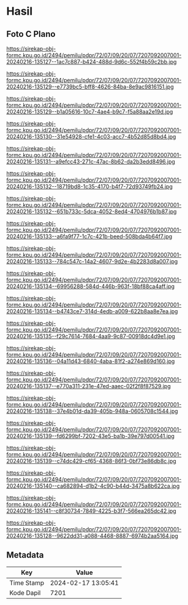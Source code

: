 # Hasil

## Foto C Plano

https://sirekap-obj-formc.kpu.go.id/2494/pemilu/pdpr/72/07/09/20/07/7207092007001-20240216-135127--1ac7c887-b424-488d-9d6c-552f4b59c2bb.jpg

https://sirekap-obj-formc.kpu.go.id/2494/pemilu/pdpr/72/07/09/20/07/7207092007001-20240216-135129--e7739bc5-bff8-4626-84ba-8e9ac9816151.jpg

https://sirekap-obj-formc.kpu.go.id/2494/pemilu/pdpr/72/07/09/20/07/7207092007001-20240216-135129--b1a05616-10c7-4ae4-b9c7-f5a88aa2e19d.jpg

https://sirekap-obj-formc.kpu.go.id/2494/pemilu/pdpr/72/07/09/20/07/7207092007001-20240216-135130--31e54928-cfe1-4c03-acc7-4b52d85d8bd4.jpg

https://sirekap-obj-formc.kpu.go.id/2494/pemilu/pdpr/72/07/09/20/07/7207092007001-20240216-135131--a9efcc43-271c-47ac-8b62-da2b3edd8496.jpg

https://sirekap-obj-formc.kpu.go.id/2494/pemilu/pdpr/72/07/09/20/07/7207092007001-20240216-135132--18719bd8-1c35-4170-b4f7-72d93749fb24.jpg

https://sirekap-obj-formc.kpu.go.id/2494/pemilu/pdpr/72/07/09/20/07/7207092007001-20240216-135132--651b733c-5dca-4052-8ed4-4704976b1b87.jpg

https://sirekap-obj-formc.kpu.go.id/2494/pemilu/pdpr/72/07/09/20/07/7207092007001-20240216-135133--a6fa9f77-1c7c-421b-beed-508bda4b64f7.jpg

https://sirekap-obj-formc.kpu.go.id/2494/pemilu/pdpr/72/07/09/20/07/7207092007001-20240216-135133--784c547c-14a2-4607-9d2e-4b2283d8a007.jpg

https://sirekap-obj-formc.kpu.go.id/2494/pemilu/pdpr/72/07/09/20/07/7207092007001-20240216-135134--69956288-584d-446b-963f-18bf88ca4aff.jpg

https://sirekap-obj-formc.kpu.go.id/2494/pemilu/pdpr/72/07/09/20/07/7207092007001-20240216-135134--b4743ce7-314d-4edb-a009-622b8aa8e7ea.jpg

https://sirekap-obj-formc.kpu.go.id/2494/pemilu/pdpr/72/07/09/20/07/7207092007001-20240216-135135--f29c7614-7684-4aa9-9c87-00918dc4d9e1.jpg

https://sirekap-obj-formc.kpu.go.id/2494/pemilu/pdpr/72/07/09/20/07/7207092007001-20240216-135136--04a11d43-6840-4aba-81f2-a274e869d160.jpg

https://sirekap-obj-formc.kpu.go.id/2494/pemilu/pdpr/72/07/09/20/07/7207092007001-20240216-135137--e770a311-231e-47ed-aaec-02f2f8f87529.jpg

https://sirekap-obj-formc.kpu.go.id/2494/pemilu/pdpr/72/07/09/20/07/7207092007001-20240216-135138--37e4b01d-da39-405b-948a-0605708c1544.jpg

https://sirekap-obj-formc.kpu.go.id/2494/pemilu/pdpr/72/07/09/20/07/7207092007001-20240216-135139--fd6299bf-7202-43e5-ba1b-39e797d00541.jpg

https://sirekap-obj-formc.kpu.go.id/2494/pemilu/pdpr/72/07/09/20/07/7207092007001-20240216-135139--c74dc429-cf65-4368-86f3-0bf73e86db8c.jpg

https://sirekap-obj-formc.kpu.go.id/2494/pemilu/pdpr/72/07/09/20/07/7207092007001-20240216-135140--ca682894-d1b2-4c90-b44d-3475a8b622ca.jpg

https://sirekap-obj-formc.kpu.go.id/2494/pemilu/pdpr/72/07/09/20/07/7207092007001-20240216-135141--c8f30734-7849-4225-b3f7-566ea265dc42.jpg

https://sirekap-obj-formc.kpu.go.id/2494/pemilu/pdpr/72/07/09/20/07/7207092007001-20240216-135128--9622dd31-a088-4468-8887-6974b2aa5164.jpg


## Metadata

| Key        | Value               |
| ---------- | ------------------- |
| Time Stamp | 2024-02-17 13:05:41 |
| Kode Dapil | 7201                |



